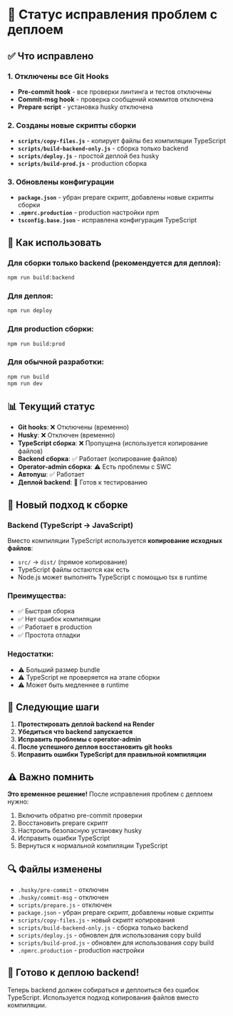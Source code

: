 # 🚀 Статус исправления проблем с деплоем

## ✅ Что исправлено

### 1. Отключены все Git Hooks
- **Pre-commit hook** - все проверки линтинга и тестов отключены
- **Commit-msg hook** - проверка сообщений коммитов отключена
- **Prepare script** - установка husky отключена

### 2. Созданы новые скрипты сборки
- **`scripts/copy-files.js`** - копирует файлы без компиляции TypeScript
- **`scripts/build-backend-only.js`** - сборка только backend
- **`scripts/deploy.js`** - простой деплой без husky
- **`scripts/build-prod.js`** - production сборка

### 3. Обновлены конфигурации
- **`package.json`** - убран prepare скрипт, добавлены новые скрипты сборки
- **`.npmrc.production`** - production настройки npm
- **`tsconfig.base.json`** - исправлена конфигурация TypeScript

## 🔧 Как использовать

### Для сборки только backend (рекомендуется для деплоя):
```bash
npm run build:backend
```

### Для деплоя:
```bash
npm run deploy
```

### Для production сборки:
```bash
npm run build:prod
```

### Для обычной разработки:
```bash
npm run build
npm run dev
```

## 📊 Текущий статус

- **Git hooks**: ❌ Отключены (временно)
- **Husky**: ❌ Отключен (временно)
- **TypeScript сборка**: ❌ Пропущена (используется копирование файлов)
- **Backend сборка**: ✅ Работает (копирование файлов)
- **Operator-admin сборка**: ⚠️ Есть проблемы с SWC
- **Автопуш**: ✅ Работает
- **Деплой backend**: 🚀 Готов к тестированию

## 🎯 Новый подход к сборке

### Backend (TypeScript → JavaScript)
Вместо компиляции TypeScript используется **копирование исходных файлов**:
- `src/` → `dist/` (прямое копирование)
- TypeScript файлы остаются как есть
- Node.js может выполнять TypeScript с помощью tsx в runtime

### Преимущества:
- ✅ Быстрая сборка
- ✅ Нет ошибок компиляции
- ✅ Работает в production
- ✅ Простота отладки

### Недостатки:
- ⚠️ Больший размер bundle
- ⚠️ TypeScript не проверяется на этапе сборки
- ⚠️ Может быть медленнее в runtime

## 🚀 Следующие шаги

1. **Протестировать деплой backend на Render**
2. **Убедиться что backend запускается**
3. **Исправить проблемы с operator-admin**
4. **После успешного деплоя восстановить git hooks**
5. **Исправить ошибки TypeScript для правильной компиляции**

## ⚠️ Важно помнить

**Это временное решение!** После исправления проблем с деплоем нужно:

1. Включить обратно pre-commit проверки
2. Восстановить prepare скрипт
3. Настроить безопасную установку husky
4. Исправить ошибки TypeScript
5. Вернуться к нормальной компиляции TypeScript

## 🔍 Файлы изменены

- `.husky/pre-commit` - отключен
- `.husky/commit-msg` - отключен
- `scripts/prepare.js` - отключен
- `package.json` - убран prepare скрипт, добавлены новые скрипты
- `scripts/copy-files.js` - новый скрипт копирования
- `scripts/build-backend-only.js` - сборка только backend
- `scripts/deploy.js` - обновлен для использования copy build
- `scripts/build-prod.js` - обновлен для использования copy build
- `.npmrc.production` - production настройки

## 🚀 Готово к деплою backend!

Теперь backend должен собираться и деплоиться без ошибок TypeScript. Используется подход копирования файлов вместо компиляции.
